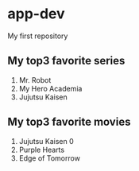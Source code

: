 # app-dev
My first repository
## My top3 favorite series
1. Mr. Robot
2. My Hero Academia
3. Jujutsu Kaisen

## My top3 favorite movies
1. Jujutsu Kaisen 0
2. Purple Hearts
3. Edge of Tomorrow
